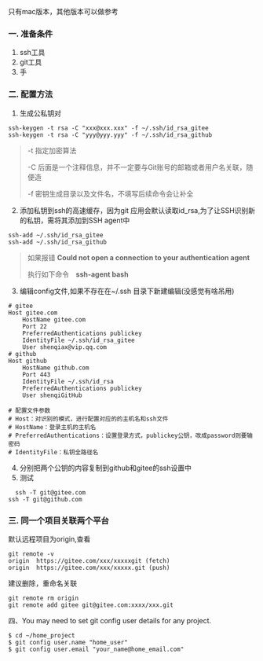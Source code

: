 只有mac版本，其他版本可以做参考

### 一. 准备条件

1. ssh工具
2. git工具
3. 手

### 二. 配置方法

1. 生成公私钥对

```shell
ssh-keygen -t rsa -C "xxx@xxx.xxx" -f ~/.ssh/id_rsa_gitee
ssh-keygen -t rsa -C "yyy@yyy.yyy" -f ~/.ssh/id_rsa_github
```

> -t 指定加密算法
>
> -C 后面是一个注释信息，并不一定要与Git账号的邮箱或者用户名关联，随便造
>
> -f 密钥生成目录以及文件名，不填写后续命令会让补全



2. 添加私钥到ssh的高速缓存，因为git 应用会默认读取id_rsa,为了让SSH识别新的私钥，需将其添加到SSH agent中

```shell
ssh-add ~/.ssh/id_rsa_gitee
ssh-add ~/.ssh/id_rsa_github
```

> 如果报错 **Could not open a connection to your authentication agent**
>
> 执行如下命令　**ssh-agent bash**

3. 编辑config文件,如果不存在在~/.ssh 目录下新建编辑(没感觉有啥吊用)

```
# gitee
Host gitee.com
    HostName gitee.com
    Port 22
    PreferredAuthentications publickey
    IdentityFile ~/.ssh/id_rsa_gitee
    User shenqiax@vip.qq.com
# github
Host github
    HostName github.com
    Port 443
    IdentityFile ~/.ssh/id_rsa
    PreferredAuthentications publickey
    User shenqiGitHub
    
# 配置文件参数
# Host：对识别的模式，进行配置对应的的主机名和ssh文件
# HostName：登录主机的主机名
# PreferredAuthentications：设置登录方式，publickey公钥，改成password则要输密码
# IdentityFile：私钥全路径名
```

4. 分别把两个公钥的内容复制到github和gitee的ssh设置中
5. 测试

```
  ssh -T git@gitee.com
ssh -T git@github.com
```

### 三. 同一个项目关联两个平台

默认远程项目为origin,查看

```
git remote -v  
origin  https://gitee.com/xxx/xxxxxgit (fetch)        
origin  https://gitee.com/xxx/xxxxx.git (push)
```



建议删除，重命名关联

```
git remote rm origin
git remote add gitee git@gitee.com:xxxx/xxx.git
```





四、You may need to set git config user details for any project.

```
$ cd ~/home_project
$ git config user.name "home_user"
$ git config user.email "your_name@home_email.com" 
```


